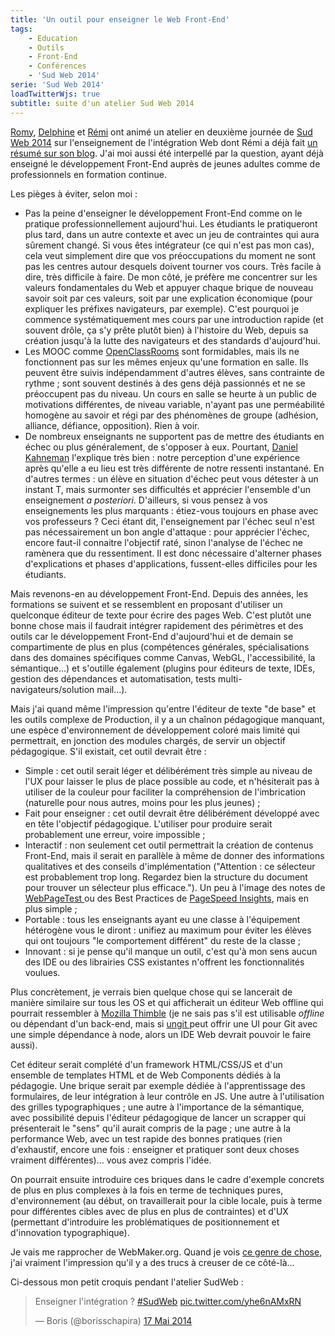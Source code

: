 ```yaml
---
title: 'Un outil pour enseigner le Web Front-End'
tags:
    - Education
    - Outils
    - Front-End
    - Conférences
    - 'Sud Web 2014'
serie: 'Sud Web 2014'
loadTwitterWjs: true
subtitle: suite d'un atelier Sud Web 2014
---
```


[Romy](http://romy.tetue.net/ 'Romy, conceptrice web, parisienne et têtue'),
[Delphine](http://nissone.com/ 'Delphine, responsable qualité Web') et
[Rémi](http://www.hteumeuleu.fr/ 'Rémi, intégrateur Web passionné') ont animé un
atelier en deuxième journée de
[Sud Web 2014](http://sudweb.fr/2014/ 'Sud Web 2014') sur l'enseignement de
l'intégration Web dont Rémi a déjà fait
[un résumé sur son blog](http://www.hteumeuleu.fr/comment-enseigner-integration-web/ '"Comment enseigner l’intégration web ?" ", HTeuMeuLeu').
J'ai moi aussi été interpellé par la question, ayant déjà enseigné le
développement Front-End auprès de jeunes adultes comme de professionnels en
formation continue.

<!-- more -->

Les pièges à éviter, selon moi :

-   Pas la peine d'enseigner le développement Front-End comme on le pratique
    professionnellement aujourd'hui. Les étudiants le pratiqueront plus tard,
    dans un autre contexte et avec un jeu de contraintes qui aura sûrement
    changé. Si vous êtes intégrateur (ce qui n'est pas mon cas), cela veut
    simplement dire que vos préoccupations du moment ne sont pas les centres
    autour desquels doivent tourner vos cours. Très facile à dire, très
    difficile à faire. De mon côté, je préfère me concentrer sur les valeurs
    fondamentales du Web et appuyer chaque brique de nouveau savoir soit par ces
    valeurs, soit par une explication économique (pour expliquer les préfixes
    navigateurs, par exemple). C'est pourquoi je commence systématiquement mes
    cours par une introduction rapide (et souvent drôle, ça s'y prête plutôt
    bien) à l'histoire du Web, depuis sa création jusqu'à la lutte des
    navigateurs et des standards d'aujourd'hui.
-   Les MOOC comme
    [OpenClassRooms](http://openclassrooms.com/ 'OpenClassRooms, le meilleur MOOC pour les métiers du numérique et bien plus')
    sont formidables, mais ils ne fonctionnent pas sur les mêmes enjeux qu'une
    formation en salle. Ils peuvent être suivis indépendamment d'autres élèves,
    sans contrainte de rythme ; sont souvent destinés à des gens déjà passionnés
    et ne se préoccupent pas du niveau. Un cours en salle se heurte à un public
    de motivations différentes, de niveau variable, n'ayant pas une perméabilité
    homogène au savoir et régi par des phénomènes de groupe (adhésion, alliance,
    défiance, opposition). Rien à voir.
-   De nombreux enseignants ne supportent pas de mettre des étudiants en échec
    ou plus généralement, de s'opposer à eux. Pourtant,
    [Daniel Kahneman](http://www.ted.com/talks/daniel_kahneman_the_riddle_of_experience_vs_memory '"The riddle of experience vs. memory" ", Daniel Kahneman ", TED')
    l'explique très bien : notre perception d'une expérience après qu'elle a eu
    lieu est très différente de notre ressenti instantané. En d'autres termes :
    un élève en situation d'échec peut vous détester à un instant T, mais
    surmonter ses difficultés et apprécier l'ensemble d'un enseignement _a
    posteriori_. D'ailleurs, si vous pensez à vos enseignements les plus
    marquants : étiez-vous toujours en phase avec vos professeurs ? Ceci étant
    dit, l'enseignement par l'échec seul n'est pas nécessairement un bon angle
    d'attaque : pour apprécier l'échec, encore faut-il connaitre l'objectif
    raté, sinon l'analyse de l'échec ne ramènera que du ressentiment. Il est
    donc nécessaire d'alterner phases d'explications et phases d'applications,
    fussent-elles difficiles pour les étudiants.

Mais revenons-en au développement Front-End. Depuis des années, les formations
se suivent et se ressemblent en proposant d'utiliser un quelconque éditeur de
texte pour écrire des pages Web. C'est plutôt une bonne chose mais il faudrait
intégrer rapidement des périmètres et des outils car le développement Front-End
d'aujourd'hui et de demain se compartimente de plus en plus (compétences
générales, spécialisations dans des domaines spécifiques comme Canvas, WebGL,
l'accessibilité, la sémantique…) et s'outille également (plugins pour éditeurs
de texte, IDEs, gestion des dépendances et automatisation, tests
multi-navigateurs/solution mail…).

Mais j'ai quand même l'impression qu'entre l'éditeur de texte "de base" et les
outils complexe de Production, il y a un chaînon pédagogique manquant, une
espèce d'environnement de développement coloré mais limité qui permettrait, en
jonction des modules chargés, de servir un objectif pédagogique. S'il existait,
cet outil devrait être :

-   Simple : cet outil serait léger et délibérément très simple au niveau de
    l'UX pour laisser le plus de place possible au code, et n'hésiterait pas à
    utiliser de la couleur pour faciliter la compréhension de l'imbrication
    (naturelle pour nous autres, moins pour les plus jeunes) ;
-   Fait pour enseigner : cet outil devrait être délibérément développé avec en
    tête l'objectif pédagogique. L'utiliser pour produire serait probablement
    une erreur, voire impossible ;
-   Interactif : non seulement cet outil permettrait la création de contenus
    Front-End, mais il serait en parallèle à même de donner des informations
    qualitatives et des conseils d'implémentation ("Attention : ce sélecteur est
    probablement trop long. Regardez bien la structure du document pour trouver
    un sélecteur plus efficace."). Un peu à l'image des notes de
    [WebPageTest ](http://www.webpagetest.org 'WebPageTest.org')ou des Best
    Practices de
    [PageSpeed Insights](https://developers.google.com/speed/pagespeed/insights/ 'PageSpeed Insights'),
    mais en plus simple ;
-   Portable : tous les enseignants ayant eu une classe à l'équipement
    hétérogène vous le diront : unifiez au maximum pour éviter les élèves qui
    ont toujours "le comportement différent" du reste de la classe ;
-   Innovant : si je pense qu'il manque un outil, c'est qu'à mon sens aucun des
    IDE ou des librairies CSS existantes n'offrent les fonctionnalités voulues.

Plus concrètement, je verrais bien quelque chose qui se lancerait de manière
similaire sur tous les OS et qui afficherait un éditeur Web offline qui pourrait
ressembler à [Mozilla Thimble](https://thimble.webmaker.org/ 'Mozilla Thimble')
(je ne sais pas s'il est utilisable _offline_ ou dépendant d'un back-end, mais
si [ungit ](https://github.com/FredrikNoren/ungit 'Ungit sur GitHub.com')peut
offrir une UI pour Git avec une simple dépendance à node, alors un IDE Web
devrait pouvoir le faire aussi).

Cet éditeur serait complété d'un framework HTML/CSS/JS et d'un ensemble de
templates HTML et de Web Components dédiés à la pédagogie. Une brique serait par
exemple dédiée à l'apprentissage des formulaires, de leur intégration à leur
contrôle en JS. Une autre à l'utilisation des grilles typographiques ; une autre
à l'importance de la sémantique, avec possibilité depuis l'éditeur pédagogique
de lancer un scrapper qui présenterait le "sens" qu'il aurait compris de la page
; une autre à la performance Web, avec un test rapide des bonnes pratiques (rien
d'exhaustif, encore une fois : enseigner et pratiquer sont deux choses vraiment
différentes)… vous avez compris l'idée.

On pourrait ensuite introduire ces briques dans le cadre d'exemple concrets de
plus en plus complexes à la fois en terme de techniques pures, d'environnement
(au début, on travaillerait pour la cible locale, puis à terme pour différentes
cibles avec de plus en plus de contraintes) et d'UX (permettant d'introduire les
problématiques de positionnement et d'innovation typographique).

Je vais me rapprocher de WebMaker.org. Quand je vois
[ce genre de chose](https://webmaker.org/make-your-own 'Teaching Templates ", WebMaker.org'),
j'ai vraiment l'impression qu'il y a des trucs à creuser de ce côté-là…

Ci-dessous mon petit croquis pendant l'atelier SudWeb :

<blockquote class="twitter-tweet" lang="fr"><p lang="fr" dir="ltr">Enseigner l&#39;intégration ? <a href="https://twitter.com/hashtag/SudWeb?src=hash">#SudWeb</a> <a href="http://t.co/yhe6nAMxRN">pic.twitter.com/yhe6nAMxRN</a></p>&mdash; Boris (@borisschapira) <a href="https://twitter.com/borisschapira/status/467696288885379072">17 Mai 2014</a></blockquote>
